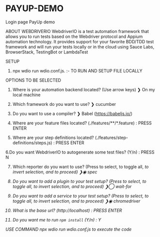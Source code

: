 # PAYUP-DEMO
Login page PayUp demo 

ABOUT WEBDRIVERIO
WebdriverIO is a test automation framework that allows you to run tests based on the Webdriver protocol and Appium automation technology. It provides support for your favorite BDD/TDD test framework and will run your tests locally or in the cloud using Sauce Labs, BrowserStack, TestingBot or LambdaTest


SETUP
1. npx wdio run wdio.conf.js. :- TO RUN AND SETUP FILE LOCALLY


OPTIONS TO BE SELECTED
1. Where is your automation backend located? (Use arrow keys)
❯ On my local machine    

2. Which framework do you want to use? 
❯ cucumber 

3. Do you want to use a compiler? 
❯ Babel (https://babeljs.io/) 

4. Where are your feature files located? (./features/**/*.feature)   : PRESS ENTER

5. Where are your step definitions located? (./features/step-definitions/steps.js)   : PRESS ENTER

6.Do you want WebdriverIO to autogenerate some test files? (Y/n)    : PRESS N

7. Which reporter do you want to use? (Press <space> to select, <a> to toggle all, <i> to invert selection, and <enter> to proceed)
❯◉ spec

8. Do you want to add a plugin to your test setup? (Press <space> to select, <a> to toggle all, <i> to invert selection, and <enter> to proceed)
❯◯ wait-for
 
9. Do you want to add a service to your test setup? (Press <space> to select, <a> to toggle all, <i> to invert selection, and <enter> to proceed)
❯◉ chromedriver

10. What is the base url? (http://localhost) :  PRESS ENTER

11. Do you want me to run `npm install` (Y/n) : Y


USE COMMAND 
 npx wdio run wdio.conf.js   to execute the code

 
 
  
